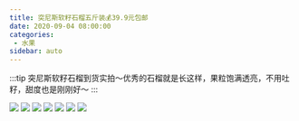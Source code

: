 ```yaml
---
title: 突尼斯软籽石榴五斤装💰39.9元包邮
date: 2020-09-04 08:00:00
categories:
 - 水果
sidebar: auto
---
```


:::tip
突尼斯软籽石榴到货实拍～优秀的石榴就是长这样，果粒饱满透亮，不用吐籽，甜度也是刚刚好～
:::

<!-- more -->

![](http://picbed.04091020.xyz/20200904120406.JPG)
![](http://picbed.04091020.xyz/20200904120407.JPG)
![](http://picbed.04091020.xyz/20200904120408.JPG)
![](http://picbed.04091020.xyz/20200904120409.JPG)
![](http://picbed.04091020.xyz/20200904120410.JPG)
![](http://picbed.04091020.xyz/20200904120411.JPG)
![](http://picbed.04091020.xyz/20200904120412.JPG)
















